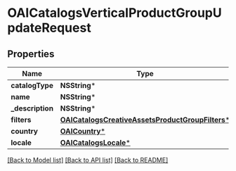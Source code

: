 # OAICatalogsVerticalProductGroupUpdateRequest

## Properties
Name | Type | Description | Notes
------------ | ------------- | ------------- | -------------
**catalogType** | **NSString*** |  | [optional] 
**name** | **NSString*** |  | [optional] 
**_description** | **NSString*** |  | [optional] 
**filters** | [**OAICatalogsCreativeAssetsProductGroupFilters***](OAICatalogsCreativeAssetsProductGroupFilters.md) |  | [optional] 
**country** | [**OAICountry***](OAICountry.md) |  | [optional] 
**locale** | [**OAICatalogsLocale***](OAICatalogsLocale.md) |  | [optional] 

[[Back to Model list]](../README.md#documentation-for-models) [[Back to API list]](../README.md#documentation-for-api-endpoints) [[Back to README]](../README.md)


